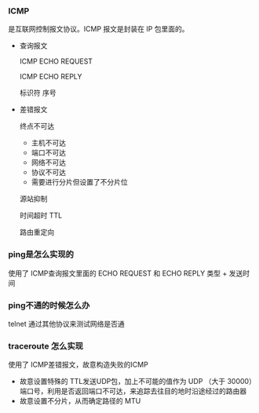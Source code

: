 ### ICMP

是互联网控制报文协议。ICMP 报文是封装在 IP 包里面的。

- 查询报文   

  ICMP ECHO REQUEST 

  ICMP ECHO REPLY 

  标识符 序号

- 差错报文

  终点不可达

  - 主机不可达
  - 端口不可达
  - 网络不可达
  - 协议不可达
  - 需要进行分片但设置了不分片位

  源站抑制

  时间超时 TTL

  路由重定向



### ping是怎么实现的

使用了 ICMP查询报文里面的 ECHO REQUEST 和 ECHO REPLY 类型 + 发送时间



### ping不通的时候怎么办

telnet 通过其他协议来测试网络是否通



### traceroute 怎么实现

使用了 ICMP差错报文，故意构造失败的ICMP

- 故意设置特殊的 TTL发送UDP包，加上不可能的值作为 UDP （大于 30000）端口号，利用是否返回端口不可达，来追踪去往目的地时沿途经过的路由器 
- 故意设置不分片，从而确定路径的 MTU